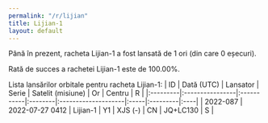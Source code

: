 ```yaml
---
permalink: "/r/lijian"
title: Lijian-1
layout: default
---
```


Până în prezent, racheta Lijian-1 a fost lansată de 1 ori (din care 0 eșecuri).

Rată de succes a rachetei Lijian-1 este de 100.00%.

Lista lansărilor orbitale pentru racheta Lijian-1:
| ID       | Dată (UTC)      | Lansator   | Serie   | Satelit (misiune)   | Or   | Centru   | R   |
|:---------|:----------------|:-----------|:--------|:--------------------|:-----|:---------|:----|
| 2022-087 | 2022-07-27 0412 | Lijian-1   | Y1      | XJS (-)             | CN   | JQ+LC130 | S   |
